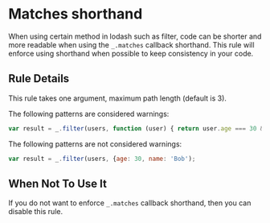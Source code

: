 # Matches shorthand

When using certain method in lodash such as filter, code can be shorter and more readable when using the `_.matches` callback shorthand. This rule will enforce using shorthand when possible to keep consistency in your code.

## Rule Details

This rule takes one argument, maximum path length (default is 3).

The following patterns are considered warnings:

```js
var result = _.filter(users, function (user) { return user.age === 30 && user.name === 'Bob'; });
```

The following patterns are not considered warnings:

```js
var result = _.filter(users, {age: 30, name: 'Bob');
```


## When Not To Use It

If you do not want to enforce `_.matches` callback shorthand, then you can disable this rule.
